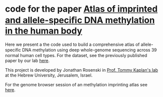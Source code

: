 # code for the paper [Atlas of imprinted and allele-speciﬁc DNA methylation in the human body](https://www.nature.com/articles/s41467-025-57433-1)

Here we present a the code used to build a comprehensive atlas of allele-speciﬁc DNA methylation using deep whole-genome sequencing across 39 normal human cell types. For the dataset, see the previously published paper by our lab [here](https://www.nature.com/articles/s41586-022-05580-6).

This project is developed by Jonathan Rosenski in [Prof. Tommy Kaplan's lab](https://www.cs.huji.ac.il/~tommy/) at the Hebrew University, Jerusalem, Israel.


For the genome browser session of an methylation imprinting atlas see [here](https://genome-euro.ucsc.edu/s/tomkap/hg19_Imp).
